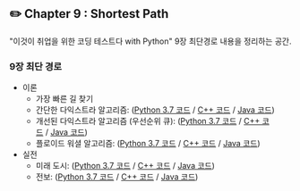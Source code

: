 ## **✏️ Chapter 9 : Shortest Path**
"이것이 취업을 위한 코딩 테스트다 with Python" 9장 최단경로 내용을 정리하는 공간.  

### **9장 최단 경로**

- 이론
    - 가장 빠른 길 찾기
    - 간단한 다익스트라 알고리즘: ([Python 3.7 코드](https://github.com/ndb796/python-for-coding-test/blob/master/9/1.py) / [C++ 코드](https://github.com/ndb796/python-for-coding-test/blob/master/9/1.cpp) / [Java 코드](https://github.com/ndb796/python-for-coding-test/blob/master/9/1.java))
    - 개선된 다익스트라 알고리즘 (우선순위 큐): ([Python 3.7 코드](https://github.com/ndb796/python-for-coding-test/blob/master/9/2.py) / [C++ 코드](https://github.com/ndb796/python-for-coding-test/blob/master/9/2.cpp) / [Java 코드](https://github.com/ndb796/python-for-coding-test/blob/master/9/2.java))
    - 플로이드 워셜 알고리즘: ([Python 3.7 코드](https://github.com/ndb796/python-for-coding-test/blob/master/9/3.py) / [C++ 코드](https://github.com/ndb796/python-for-coding-test/blob/master/9/3.cpp) / [Java 코드](https://github.com/ndb796/python-for-coding-test/blob/master/9/3.java))
- 실전
    - 미래 도시: ([Python 3.7 코드](https://github.com/ndb796/python-for-coding-test/blob/master/9/4.py) / [C++ 코드](https://github.com/ndb796/python-for-coding-test/blob/master/9/4.cpp) / [Java 코드](https://github.com/ndb796/python-for-coding-test/blob/master/9/4.java))
    - 전보: ([Python 3.7 코드](https://github.com/ndb796/python-for-coding-test/blob/master/9/5.py) / [C++ 코드](https://github.com/ndb796/python-for-coding-test/blob/master/9/5.cpp) / [Java 코드](https://github.com/ndb796/python-for-coding-test/blob/master/9/5.java))